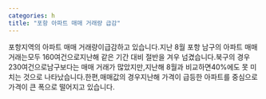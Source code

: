 ```yaml
---
categories: h
title: "포항 아파트 매매 거래량 급감"
---
```

포항지역의 아파트 매매 거래량이급감하고 있습니다.지난 8월 포항 남구의 아파트 매매거래는모두 160여건으로지난해 같은 기간 대비 절반을 겨우 넘겼습니다.북구의 경우 230여건으로남구보다는 매매 거래가 많았지만,지난해 8월과 비교하면40%에도 못 미치는 것으로 나타났습니다.한편,매매값의 경우지난해 가격이 급등한 아파트를 중심으로가격이 큰 폭으로 떨어지고 있습니다.